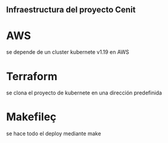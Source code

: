 ## Infraestructura del proyecto Cenit
# AWS
se depende de un cluster kubernete v1.19 en AWS

# Terraform
se clona el proyecto de kubernete en una dirección predefinida

# Makefileç
se hace todo el deploy mediante make